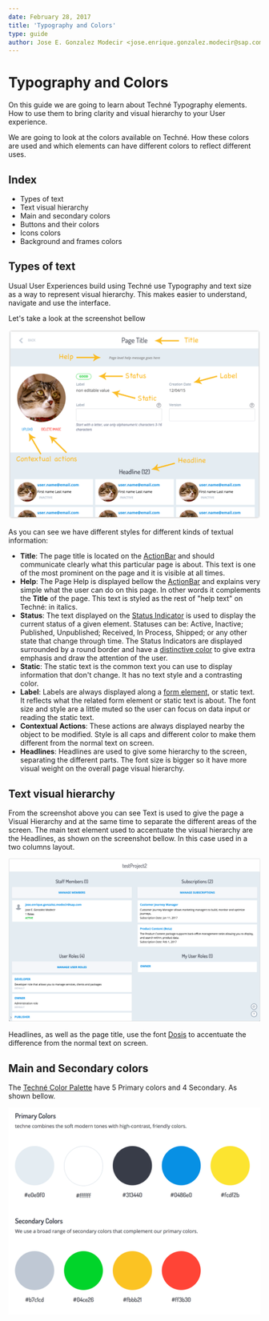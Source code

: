 ```yaml
---
date: February 28, 2017
title: 'Typography and Colors'
type: guide
author: Jose E. Gonzalez Modecir <jose.enrique.gonzalez.modecir@sap.com>
---
```


# Typography and Colors

On this guide we are going to learn about Techné Typography elements. How to use them to bring clarity and visual hierarchy to your User experience.

We are going to look at the colors available on Techné. How these colors are used and which elements can have different colors to reflect different uses.

## Index

* Types of text
* Text visual hierarchy
* Main and secondary colors
* Buttons and their colors
* Icons colors
* Background  and frames colors

## Types of text

Usual User Experiences build using Techné use Typography and text size as a way to represent visual hierarchy. This makes easier to understand, navigate and use the interface.

Let's take a look at the screenshot bellow

![Types of text](./images/types-of-text.png "Types of text")

As you can see we have different styles for different kinds of textual information:
* **Title**: The page title is located on the [ActionBar](patterns/Action-Bar.html) and should communicate clearly what this particular page is about. This text is one of the most prominent on the page and it is visible at all times.
* **Help**: The Page Help is displayed bellow the [ActionBar](patterns/Action-Bar.html) and explains very simple what the user can do on this page. In other words it complements the **Title** of the page. This text is styled as the rest of "help text" on Techné: in italics.
* **Status**: The text displayed on the [Status Indicator](/components/Status-Indicators.html) is used to display the current status of a given element. Statuses can be: Active, Inactive; Published, Unpublished; Received, In Process, Shipped; or any other state that change through time. The Status Indicators are displayed surrounded by a round border and have a [distinctive color](/components/Status-Indicators.html) to give extra emphasis and draw the attention of the user.
* **Static**: The static text is the common text you can use to display information that don't change. It has no text style and a contrasting color.
* **Label**: Labels are always displayed along a [form element](components/Form-Elements.html), or static text. It reflects what the related form element or static text is about. The font size and style are a little muted so the user can focus on data input or reading the static text.
* **Contextual Actions**: These actions are always displayed nearby the object to be modified. Style is all caps and different color to make them different from the normal text on screen.
* **Headlines**: Headlines are used to give some hierarchy to the screen, separating the different parts. The font size is bigger so it have more visual weight on the overall page visual hierarchy.

## Text visual hierarchy

From the screenshot above you can see Text is used to give the page a Visual Hierarchy and at the same time to separate the different areas of the screen. The main text element used to accentuate the visual hierarchy are the Headlines, as shown on the screenshot bellow. In this case used in a two columns layout.

![Text Visual Hierarchy](./images/text-hierarchy.png "Text visual hierarchy")

Headlines, as well as the page title, use the font [Dosis](/Guidelines.html#guidelines-visual-system) to accentuate the difference from the normal text on screen.

## Main and Secondary colors

The [Techné Color Palette](/Guidelines.html#guidelines-design-principles) have 5 Primary colors and 4 Secondary. As shown bellow.

![Techné Color Palette](./images/techne-color-palette.png "Techné Color Palette")

